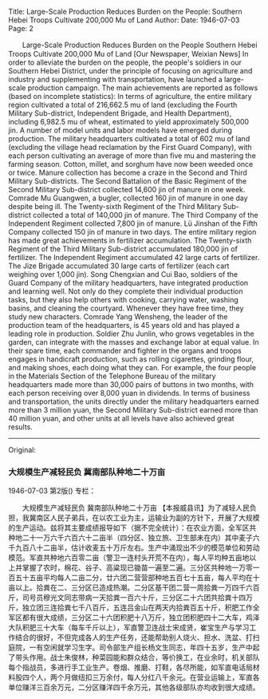 Title: Large-Scale Production Reduces Burden on the People: Southern Hebei Troops Cultivate 200,000 Mu of Land
Author:
Date: 1946-07-03
Page: 2

　　Large-Scale Production Reduces Burden on the People
    Southern Hebei Troops Cultivate 200,000 Mu of Land
    [Our Newspaper, Weixian News] In order to alleviate the burden on the people, the people's soldiers in our Southern Hebei District, under the principle of focusing on agriculture and industry and supplementing with transportation, have launched a large-scale production campaign. The main achievements are reported as follows (based on incomplete statistics): In terms of agriculture, the entire military region cultivated a total of 216,662.5 mu of land (excluding the Fourth Military Sub-district, Independent Brigade, and Health Department), including 6,982.5 mu of wheat, estimated to yield approximately 500,000 jin. A number of model units and labor models have emerged during production. The military headquarters cultivated a total of 602 mu of land (excluding the village head reclamation by the First Guard Company), with each person cultivating an average of more than five mu and mastering the farming season. Cotton, millet, and sorghum have now been weeded once or twice. Manure collection has become a craze in the Second and Third Military Sub-districts. The Second Battalion of the Basic Regiment of the Second Military Sub-district collected 14,600 jin of manure in one week. Comrade Mu Guangwen, a bugler, collected 160 jin of manure in one day despite being ill. The Twenty-sixth Regiment of the Third Military Sub-district collected a total of 140,000 jin of manure. The Third Company of the Independent Regiment collected 7,800 jin of manure. Lü Jinshan of the Fifth Company collected 150 jin of manure in two days. The entire military region has made great achievements in fertilizer accumulation. The Twenty-sixth Regiment of the Third Military Sub-district accumulated 180,000 jin of fertilizer. The Independent Regiment accumulated 42 large carts of fertilizer. The Jize Brigade accumulated 30 large carts of fertilizer (each cart weighing over 1,000 jin). Song Chengxian and Cui Bao, soldiers of the Guard Company of the military headquarters, have integrated production and learning well. Not only do they complete their individual production tasks, but they also help others with cooking, carrying water, washing basins, and cleaning the courtyard. Whenever they have free time, they study new characters. Comrade Yang Wensheng, the leader of the production team of the headquarters, is 45 years old and has played a leading role in production. Soldier Zhu Junlin, who grows vegetables in the garden, can integrate with the masses and exchange labor at equal value. In their spare time, each commander and fighter in the organs and troops engages in handicraft production, such as rolling cigarettes, grinding flour, and making shoes, each doing what they can. For example, the four people in the Materials Section of the Telephone Bureau of the military headquarters made more than 30,000 pairs of buttons in two months, with each person receiving over 8,000 yuan in dividends. In terms of business and transportation, the units directly under the military headquarters earned more than 3 million yuan, the Second Military Sub-district earned more than 40 million yuan, and other units at all levels have also achieved great results.



<hr /> 

Original: 


### 大规模生产减轻民负  冀南部队种地二十万亩

1946-07-03
第2版()
专栏：

　　大规模生产减轻民负
    冀南部队种地二十万亩
    【本报威县讯】为了减轻人民负担，我冀南区人民子弟兵，在以农工业为主，运输业为副的方针下，开展了大规模的生产运动。兹将其主要成绩报导如下（据不完全统计）：在农业方面，全军区共种地二十一万六千六百六十二亩半（四分区、独立旅、卫生部未在内）其中麦子六千九百八十二亩半，估计收麦五十万斤左右。生产中涌现出不少的模范单位和劳动模范。军直共种地六百零二亩（警卫一连村头开荒不在内），每人平均种五亩地以上并掌握了农时，棉花、谷子、高粱现已锄苗一遍至二遍。三分区共种地一万零一百五十五亩平均每人二亩二分，廿六团二营营部种地五百七十五亩，每人平均在十亩以上。拾粪在二、三分区已造成热潮。二分区基干团二营一周拾粪一万四千六百斤，司号员穆光文同志带病一天拾粪一百六十斤，三分区二十六团共拾粪十四万斤，独立团三连拾粪七千八百斤，五连吕金山在两天内拾粪百五十斤，积肥工作全军区都有很大成绩，三分区二十六团积肥十八万斤，独立团积肥四十二大车，鸡泽大队积肥三十大车（每车千斤以上），军直警卫连战士宋成贤，崔宝生产与学习工作结合的很好，不但完成各人的生产任务，还能帮助别人烧火、担水、洗盆、打扫庭院，一有空闲就学习生字。司令部生产组长杨文生同志，年四十五岁，生产中起了带头作用。战士朱俊林，种菜园能和群众结合，等价换工，在业余时，机关部队每个指战员，多进行手工业生产。卷烟、推磨、打鞋，各尽所能，如军直电话局材料股四个人，两个月做纽扣三万余付，每人分红八千余元。在营业运输上，军直各单位赚洋三百余万元，二分区赚洋四千余万元，其他各级部队亦均收到很大成绩。
